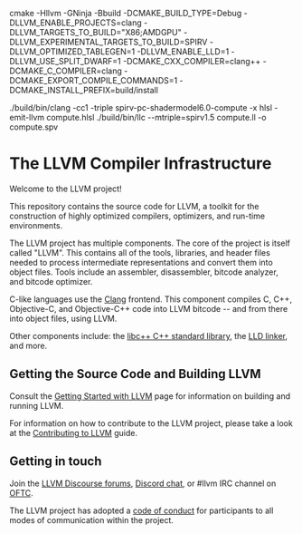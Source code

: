 cmake -Hllvm -GNinja -Bbuild -DCMAKE_BUILD_TYPE=Debug -DLLVM_ENABLE_PROJECTS=clang -DLLVM_TARGETS_TO_BUILD="X86;AMDGPU" -DLLVM_EXPERIMENTAL_TARGETS_TO_BUILD=SPIRV -DLLVM_OPTIMIZED_TABLEGEN=1 -DLLVM_ENABLE_LLD=1 -DLLVM_USE_SPLIT_DWARF=1 -DCMAKE_CXX_COMPILER=clang++ -DCMAKE_C_COMPILER=clang -DCMAKE_EXPORT_COMPILE_COMMANDS=1 -DCMAKE_INSTALL_PREFIX=build/install

./build/bin/clang -cc1 -triple spirv-pc-shadermodel6.0-compute -x hlsl -emit-llvm compute.hlsl
./build/bin/llc --mtriple=spirv1.5 compute.ll -o compute.spv




# The LLVM Compiler Infrastructure

Welcome to the LLVM project!

This repository contains the source code for LLVM, a toolkit for the
construction of highly optimized compilers, optimizers, and run-time
environments.

The LLVM project has multiple components. The core of the project is
itself called "LLVM". This contains all of the tools, libraries, and header
files needed to process intermediate representations and convert them into
object files. Tools include an assembler, disassembler, bitcode analyzer, and
bitcode optimizer.

C-like languages use the [Clang](http://clang.llvm.org/) frontend. This
component compiles C, C++, Objective-C, and Objective-C++ code into LLVM bitcode
-- and from there into object files, using LLVM.

Other components include:
the [libc++ C++ standard library](https://libcxx.llvm.org),
the [LLD linker](https://lld.llvm.org), and more.

## Getting the Source Code and Building LLVM

Consult the
[Getting Started with LLVM](https://llvm.org/docs/GettingStarted.html#getting-the-source-code-and-building-llvm)
page for information on building and running LLVM.

For information on how to contribute to the LLVM project, please take a look at
the [Contributing to LLVM](https://llvm.org/docs/Contributing.html) guide.

## Getting in touch

Join the [LLVM Discourse forums](https://discourse.llvm.org/), [Discord
chat](https://discord.gg/xS7Z362), or #llvm IRC channel on
[OFTC](https://oftc.net/).

The LLVM project has adopted a [code of conduct](https://llvm.org/docs/CodeOfConduct.html) for
participants to all modes of communication within the project.

